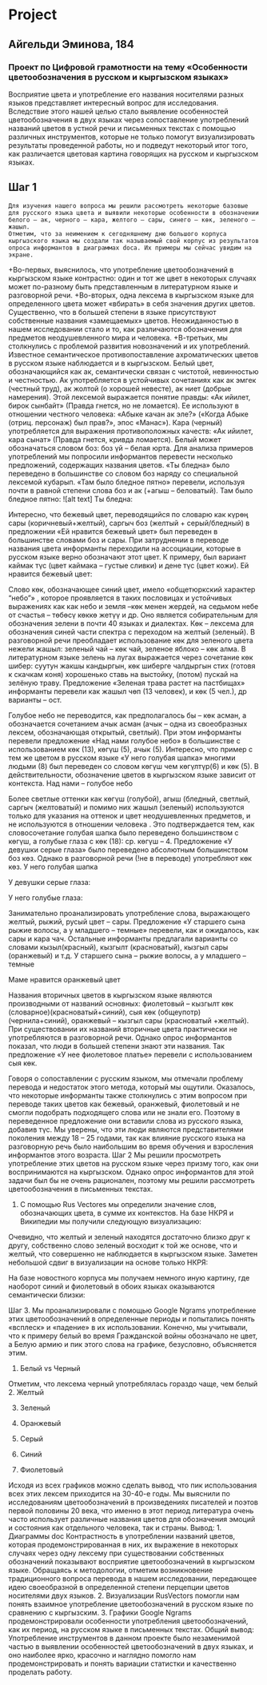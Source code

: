 # Project
## Айгельди Эминова, 184
### Проект по Цифровой грамотности на тему «Особенности цветообозначения в русском и кыргызском языках»
Восприятие цвета и употребление его названия носителями разных языков представляет интересный вопрос для исследования. Вследствие этого нашей целью стало выявление особенностей цветообозначения в двух языках через сопоставление употреблений названий цветов в устной речи и письменных текстах с помощью различных инструментов, которые не только помогут визуализировать результаты проведенной работы, но и подведут некоторый итог того, как различается цветовая картина говорящих на русском и кыргызском языках.
## Шаг 1
	Для изучения нашего вопроса мы решили рассмотреть некоторые базовые для русского языка цвета и выявили некоторые особенности в обозначении белого – ак, черного – кара, желтого – сары, синего – көк, зеленого – жашыл.
	Отметим, что за неимением к сегодняшнему дню большого корпуса кыргызского языка мы создали так называемый свой корпус из результатов опроса информантов в диаграммах docа. Их примеры мы сейчас увидим на экране.
+Во-первых, выяснилось, что употребление цветообозначений в кыргызском языке контрастно: один и тот же цвет в некоторых случаях может по-разному быть представленным в литературном языке и разговорной речи. 
+Во-вторых, одна лексема в кыргызском языке для определенного цвета может «вбирать» в себя значения других цветов. Существенно, что в большей степени в языке присутствуют собственные названия «замещаемых» цветов. Неожиданностью в нашем исследовании стало и то, как различаются обозначения для предметов неодушевленного мира и человека. 
+В-третьих, мы столкнулись с проблемой развития новозначений и их употреблений. 
Известное семантическое противопоставление ахроматических цветов в русском языке наблюдается и в кыргызском. Белый цвет, обозначающийся как ак, семантически связан с чистотой, невинностью и честностью. Ак употребляется в устойчивых сочетаниях как ак эмгек (честный труд), ак жолтой (о хорошей невесте), ак ниет (добрые намерения). Этой лексемой выражается понятие правды: «Ак ийилет, бирок сынбайт» (Правда гнется, но не ломается). Ее используют в отношении честного человека: «Абыке качан ак эле?» («Когда Абыке (отриц. персонаж) был прав?», эпос «Манас»). Кара (черный) употребляется для выражения противоположных качеств: «Ак ийилет, кара сынат» (Правда гнется, кривда ломается). Белый может обозначаться словом боз: боз үй – белая юрта. 
Для анализа примеров употреблений мы попросили информантов перевести несколько предложений, содержащих названия цветов. «Ты бледна» было переведено в большинстве со словом боз наряду со специальной лексемой кубарып. «Там было бледное пятно» перевели, используя почти в равной степени слова боз и ак (+агыш – беловатый). 
Там было бледное пятно:
![alt text]
Ты бледна:
 
Интересно, что бежевый цвет, переводящийся по словарю как күрөң сары (коричневый+желтый), саргыч боз (желтый + серый/бледный) в предложении «Ей нравится бежевый цвет» был переведен в большинстве словами боз и сары. При затруднении в переводе названия цвета информанты переходили на ассоциации, которые в русском языке верно обозначают этот цвет. К примеру, был вариант каймак түс (цвет каймака – густые сливки) и дене түс (цвет кожи).
Ей нравится бежевый цвет:
 
Слово көк, обозначающее синий цвет, имело «общетюркский характер “небо”» , которое проявляется в таких пословицах и устойчивых выражениях как как небо и земля –көк менен жердей, на седьмом небе от счастья – төбөсү көккө жетүү и др. Оно является собирательным для обозначения зелени в почти 40 языках и диалектах. Көк – лексема для обозначения синей части спектра с переходом на желтый (зеленый).
В разговорной речи преобладает использование көк для зеленого цвета нежели жашыл: зеленый чай – көк чай, зеленое яблоко – көк алма. В литературном языке зелень на лугах выражается через сочетание көк шибер: суутун жакшы кандыргын, көк шиберге чалдыргын стих (готовя к скачкам коня) хорошенько ставь на выстойку, (потом) пускай на зелёную траву. Предложение «Зеленая трава растет на пастбищах» информанты перевели как жашыл чөп (13 человек), и көк (5 чел.), др варианты – ост. 
 
Голубое небо не переводится, как предполагалось бы – көк асман, а обозначается сочетанием ачык асман (ачык – одна из своеобразных лексем, обозначающая открытый, светлый). При этом информанты перевели предложение «Над нами голубое небо» в большинстве с использованием көк (13), көгүш (5), ачык (5). Интересно, что пример с тем же цветом в русском языке «У него голубая шапка» многими людьми (8) был переведен со словом көгүш чем көгүлтүр(6) и көк (5). В действительности, обозначение цветов в кыргызском языке зависит от контекста.
Над нами – голубое небо
 
Более светлые оттенки как көгүш (голубой), агыш (бледный, светлый, саргыч (желтоватый) и помимо них жашыл (зеленый) используются только для указания на оттенок и цвет неодушевленных предметов, и не используются в отношении человека . Это подтверждается тем, как словосочетание голубая шапка было переведено большинством с көгүш, а голубые глаза с көк (18): ср. көгүш – 4. Предложение «У девушки серые глаза» было переведено абсолютным большинством боз көз. Однако в разговорной речи (!не в переводе) употребляют көк көз.
У него голубая шапка
 
У девушки серые глаза:
 
У него голубые глаза:
 

Занимательно проанализировать употребление слова, выражающего желтый, рыжий, русый цвет – сары. Предложение «У старшего сына рыжие волосы, а у младшего – темные» перевели, как и ожидалось, как сары и кара чач. Остальные информанты предлагали варианты со словами кызыл(красный), кызгылт (красноватый), кызгыл сары (оранжевый) и т.д. 
У старшего сына – рыжие волосы, а у младшего – темные
 
Маме нравится оранжевый цвет
 
Названия вторичных цветов в кыргызском языке являются производными от названий основных: фиолетовый – кызгылт көк (словарное)(красноватый+синий), сыя көк (общеупотр) (чернила+синий), оранжевый – кызгыл сары (красноватый +желтый). При существовании их названий вторичные цвета практически не употребляются в разговорной речи. Однако опрос информантов показал, что люди в большей степени знают эти названия. Так предложение «У нее фиолетовое платье» перевели с использованием сыя көк. 
 
Говоря о сопоставлении с русским языком, мы отмечали проблему перевода и недостаток этого метода, который мы ощутили. Оказалось, что некоторые информанты также столкнулись с этим вопросом при переводе таких цветов как бежевый, оранжевый, фиолетовый и не смогли подобрать подходящего слова или не знали его. Поэтому в переведенное предложение они вставили слова из русского языка, добавив түс. Мы уверены, что эти люди являются представителями поколения между 18 – 25 годами, так как влияние русского языка на разговорную речь было наибольшим во время обучения и взросления информантов этого возраста.
Шаг 2
Мы решили просмотреть употребление этих цветов на русском языке через призму того, как они воспринимаются на кыргызском. Однако опрос информантов для этой задачи был бы не очень рационален, поэтому мы решили рассмотреть цветообозначения в письменных текстах. 
1.	С помощью Rus Vectores мы определили значение слов, обозначающих цвета, в сумме их контекстов. На базе НКРЯ и Википедии мы получили следующую визуализацию:
 
Очевидно, что желтый и зеленый находятся достаточно близко друг к другу, собственно слово зеленый восходит к той же основе, что и желтый, что совершенно не наблюдается в кыргызском языке. Заметен небольшой сдвиг в визуализации на основе только НКРЯ:
 
На базе новостного корпуса мы получаем немного иную картину, где наоборот синий и фиолетовый в обоих языках оказываются семантически близки: 
 

Шаг 3. Мы проанализировали с помощью Google Ngrams употребление этих цветообозначений в определенные периоды и попытались понять «всплеск» и «падение» в их использовании. Конечно, мы учитывали, что к примеру белый во время Гражданской войны обозначало не цвет, а Белую армию и пик этого слова на графике, безусловно, объясняется этим.
1.	Белый vs Черный
 
Отметим, что лексема черный употреблялась гораздо чаще, чем белый
2.	Желтый
 
3.	Зеленый
 
4.	Оранжевый
 
5.	Серый 
 
6.	Синий
 
7.	Фиолетовый
 
Исходя из всех графиков можно сделать вывод, что пик использования всех этих лексем приходится на 30-40-е годы. Мы выяснили по исследованиям цветообозначений в произведениях писателей и поэтов первой половины 20 века, что именно в этот период литература очень часто использует различные названия цветов для обозначения эмоций и состояния как отдельного человека, так и страны.
Вывод: 1. Диаграммы doc Контрастность в употреблении названий цветов, которая продемонстрированная в них, их выражение в некоторых случаях через одну лексему при существовании собственных обозначений показывают восприятие цветообозначений в кыргызском языке. Обращаясь к методологии, отметим возникновение традиционного вопроса перевода в нашем исследовании, передающее идею своеобразной в определенной степени перцепции цветов носителями двух языков.
2.	Визуализации RusVectors помогли нам понять взаимное употребление цветообозначений в русском языке по сравнению с кыргызским.
3.	Графики Google Ngrams продемонстрировали особенности употребления цветообозначений, как их период, на русском языке в письменных текстах.
Общий вывод: Употребление инструментов в данном проекте было незаменимой частью в выявлении особенностей цветообозначений в двух языках, и оно наиболее ярко, красочно и наглядно помогло нам продемонстрировать и понять вариации статистки и качественно проделать работу.










